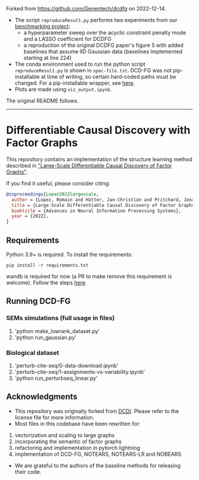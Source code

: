 
Forked from https://github.com/Genentech/dcdfg on 2022-12-14. 

- The script `reproduceResult.py` performs two experiments from our [benchmarking project](https://github.com/ekernf01/perturbation_benchmarking):
    - a hyperparameter sweep over the acyclic constraint penalty mode and a LASSO coefficient for DCDFG
    - a reproduction of the original DCDFG paper's figure 5 with added baselines that assume IID Gaussian data (baselines implemented starting at line 224)
- The conda environment used to run the python script `reproduceResult.py` is shown in `spec-file.txt`. DCD-FG was not pip-installable at time of writing, so certain hard-coded paths must be changed. For a pip-installable wrapper, see [here](https://github.com/ekernf01/ggrn_backend2).
- Plots are made using `viz_output.ipynb`.

The original README follows.

---

# Differentiable Causal Discovery with Factor Graphs

This repository contains an implementation of the structure learning method described in ["Large-Scale Differentiable Causal Discovery of Factor Graphs"](https://arxiv.org/abs/2206.07824). 

If you find it useful, please consider citing:
```bibtex
@inproceedings{Lopez2022largescale,
  author = {Lopez, Romain and Hütter, Jan-Christian and Pritchard, Jonathan K. and Regev, Aviv}, 
  title = {Large-Scale Differentiable Causal Discovery of Factor Graphs},
  booktitle = {Advances in Neural Information Processing Systems},
  year = {2022},
}
```

## Requirements

Python 3.9+ is required. To install the requirements:
```setup
pip install -r requirements.txt
```
wandb is required for now (a PR to make remove this requirement is welcome). Follow the steps [here](https://docs.wandb.ai/quickstart).


## Running DCD-FG

### SEMs simulations (full usage in files)
1. 'python make_lowrank_dataset.py'
2. 'python run_gaussian.py'
### Biological dataset
1. 'perturb-cite-seq/0-data-download.ipynb'
1. 'perturb-cite-seq/1-assignments-vs-variability.ipynb'
2. 'python run_perturbseq_linear.py'

## Acknowledgments
- This repository was originally forked from [DCDI](https://github.com/slachapelle/dcdi). Please refer to the license file for more information.
- Most files in this codebase have been rewritten for:
1. vectorization and scaling to large graphs
2. incorporating the semantic of factor graphs
3. refactoring and implementation in pytorch lightning
4. implementation of DCD-FG, NOTEARS, NOTEARS-LR and NOBEARS
- We are grateful to the authors of the baseline methods for releasing their code.
